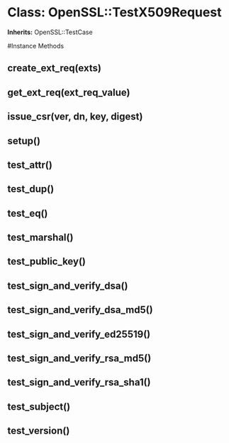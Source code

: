 # Class: OpenSSL::TestX509Request
**Inherits:** OpenSSL::TestCase
    




#Instance Methods
## create_ext_req(exts) [](#method-i-create_ext_req)

## get_ext_req(ext_req_value) [](#method-i-get_ext_req)

## issue_csr(ver, dn, key, digest) [](#method-i-issue_csr)

## setup() [](#method-i-setup)

## test_attr() [](#method-i-test_attr)

## test_dup() [](#method-i-test_dup)

## test_eq() [](#method-i-test_eq)

## test_marshal() [](#method-i-test_marshal)

## test_public_key() [](#method-i-test_public_key)

## test_sign_and_verify_dsa() [](#method-i-test_sign_and_verify_dsa)

## test_sign_and_verify_dsa_md5() [](#method-i-test_sign_and_verify_dsa_md5)

## test_sign_and_verify_ed25519() [](#method-i-test_sign_and_verify_ed25519)

## test_sign_and_verify_rsa_md5() [](#method-i-test_sign_and_verify_rsa_md5)

## test_sign_and_verify_rsa_sha1() [](#method-i-test_sign_and_verify_rsa_sha1)

## test_subject() [](#method-i-test_subject)

## test_version() [](#method-i-test_version)

